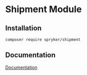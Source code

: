 # Shipment Module

## Installation

```
composer require spryker/shipment
```

## Documentation

[Documentation](https://spryker.github.io)
